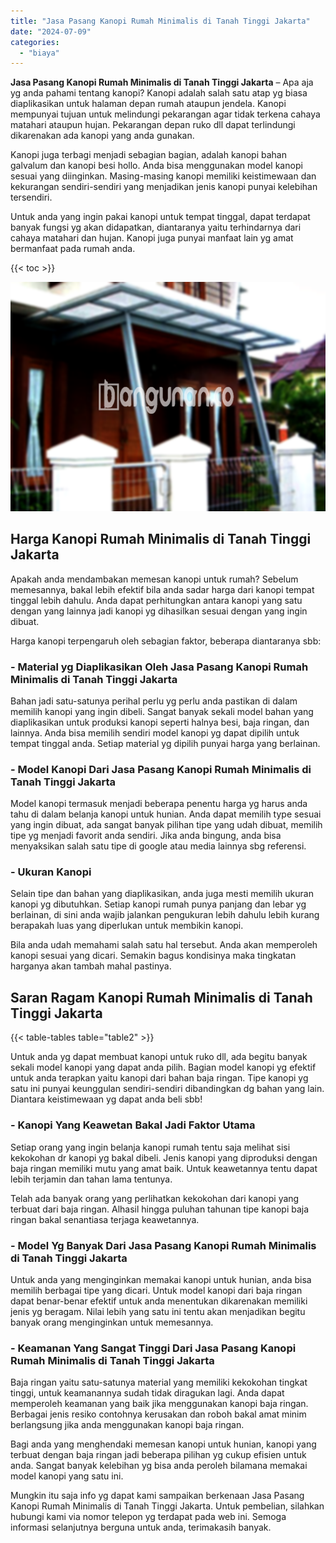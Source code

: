 ```yaml
---
title: "Jasa Pasang Kanopi Rumah Minimalis di Tanah Tinggi Jakarta"
date: "2024-07-09"
categories: 
  - "biaya"
---
```


**Jasa Pasang Kanopi Rumah Minimalis di Tanah Tinggi Jakarta** – Apa aja yg anda pahami tentang kanopi? Kanopi adalah salah satu atap yg biasa diaplikasikan untuk halaman depan rumah ataupun jendela. Kanopi mempunyai tujuan untuk melindungi pekarangan agar tidak terkena cahaya matahari ataupun hujan. Pekarangan depan ruko dll dapat terlindungi dikarenakan ada kanopi yang anda gunakan.

Kanopi juga terbagi menjadi sebagian bagian, adalah kanopi bahan galvalum dan kanopi besi hollo. Anda bisa menggunakan model kanopi sesuai yang diinginkan. Masing-masing kanopi memiliki keistimewaan dan kekurangan sendiri-sendiri yang menjadikan jenis kanopi punyai kelebihan tersendiri.

Untuk anda yang ingin pakai kanopi untuk tempat tinggal, dapat terdapat banyak fungsi yg akan didapatkan, diantaranya yaitu terhindarnya dari cahaya matahari dan hujan. Kanopi juga punyai manfaat lain yg amat bermanfaat pada rumah anda.

{{< toc >}}

![Jasa Pasang Kanopi Rumah Minimalis di Tanah Tinggi Jakarta](/images/harga-kanopi-minimalis-43.png)

## Harga Kanopi Rumah Minimalis di Tanah Tinggi Jakarta

Apakah anda mendambakan memesan kanopi untuk rumah? Sebelum memesannya, bakal lebih efektif bila anda sadar harga dari kanopi tempat tinggal lebih dahulu. Anda dapat perhitungkan antara kanopi yang satu dengan yang lainnya jadi kanopi yg dihasilkan sesuai dengan yang ingin dibuat.

Harga kanopi terpengaruh oleh sebagian faktor, beberapa diantaranya sbb:

### \- Material yg Diaplikasikan Oleh Jasa Pasang Kanopi Rumah Minimalis di Tanah Tinggi Jakarta

Bahan jadi satu-satunya perihal perlu yg perlu anda pastikan di dalam memilih kanopi yang ingin dibeli. Sangat banyak sekali model bahan yang diaplikasikan untuk produksi kanopi seperti halnya besi, baja ringan, dan lainnya. Anda bisa memilih sendiri model kanopi yg dapat dipilih untuk tempat tinggal anda. Setiap material yg dipilih punyai harga yang berlainan.

### \- Model Kanopi Dari Jasa Pasang Kanopi Rumah Minimalis di Tanah Tinggi Jakarta

Model kanopi termasuk menjadi beberapa penentu harga yg harus anda tahu di dalam belanja kanopi untuk hunian. Anda dapat memilih type sesuai yang ingin dibuat, ada sangat banyak pilihan tipe yang udah dibuat, memilih tipe yg menjadi favorit anda sendiri. Jika anda bingung, anda bisa menyaksikan salah satu tipe di google atau media lainnya sbg referensi.

### \- Ukuran Kanopi

Selain tipe dan bahan yang diaplikasikan, anda juga mesti memilih ukuran kanopi yg dibutuhkan. Setiap kanopi rumah punya panjang dan lebar yg berlainan, di sini anda wajib jalankan pengukuran lebih dahulu lebih kurang berapakah luas yang diperlukan untuk membikin kanopi.

Bila anda udah memahami salah satu hal tersebut. Anda akan memperoleh kanopi sesuai yang dicari. Semakin bagus kondisinya maka tingkatan harganya akan tambah mahal pastinya.

## Saran Ragam Kanopi Rumah Minimalis di Tanah Tinggi Jakarta

{{< table-tables table="table2" >}}

Untuk anda yg dapat membuat kanopi untuk ruko dll, ada begitu banyak sekali model kanopi yang dapat anda pilih. Bagian model kanopi yg efektif untuk anda terapkan yaitu kanopi dari bahan baja ringan. Tipe kanopi yg satu ini punyai keunggulan sendiri-sendiri dibandingkan dg bahan yang lain. Diantara keistimewaan yg dapat anda beli sbb!

### \- Kanopi Yang Keawetan Bakal Jadi Faktor Utama

Setiap orang yang ingin belanja kanopi rumah tentu saja melihat sisi kekokohan dr kanopi yg bakal dibeli. Jenis kanopi yang diproduksi dengan baja ringan memiliki mutu yang amat baik. Untuk keawetannya tentu dapat lebih terjamin dan tahan lama tentunya.

Telah ada banyak orang yang perlihatkan kekokohan dari kanopi yang terbuat dari baja ringan. Alhasil hingga puluhan tahunan tipe kanopi baja ringan bakal senantiasa terjaga keawetannya.

### \- Model Yg Banyak Dari Jasa Pasang Kanopi Rumah Minimalis di Tanah Tinggi Jakarta

Untuk anda yang menginginkan memakai kanopi untuk hunian, anda bisa memilih berbagai tipe yang dicari. Untuk model kanopi dari baja ringan dapat benar-benar efektif untuk anda menentukan dikarenakan memiliki jenis yg beragam. Nilai lebih yang satu ini tentu akan menjadikan begitu banyak orang menginginkan untuk memesannya.

### \- Keamanan Yang Sangat Tinggi Dari Jasa Pasang Kanopi Rumah Minimalis di Tanah Tinggi Jakarta

Baja ringan yaitu satu-satunya material yang memiliki kekokohan tingkat tinggi, untuk keamanannya sudah tidak diragukan lagi. Anda dapat memperoleh keamanan yang baik jika menggunakan kanopi baja ringan. Berbagai jenis resiko contohnya kerusakan dan roboh bakal amat minim berlangsung jika anda menggunakan kanopi baja ringan.

Bagi anda yang menghendaki memesan kanopi untuk hunian, kanopi yang terbuat dengan baja ringan jadi beberapa pilihan yg cukup efisien untuk anda. Sangat banyak kelebihan yg bisa anda peroleh bilamana memakai model kanopi yang satu ini.

Mungkin itu saja info yg dapat kami sampaikan berkenaan Jasa Pasang Kanopi Rumah Minimalis di Tanah Tinggi Jakarta. Untuk pembelian, silahkan hubungi kami via nomor telepon yg terdapat pada web ini. Semoga informasi selanjutnya berguna untuk anda, terimakasih banyak.
